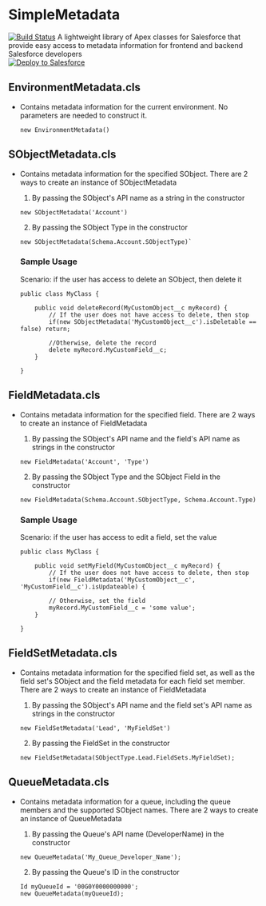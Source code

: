 # SimpleMetadata
[![Build Status](https://travis-ci.org/jongpie/SimpleMetadata.svg?branch=fieldset-metadata)](https://travis-ci.org/jongpie/SimpleMetadata)
A lightweight library of Apex classes for Salesforce that provide easy access to metadata information for frontend and backend Salesforce developers
<br />
<a href="https://githubsfdeploy.herokuapp.com" target="_blank">
  <img alt="Deploy to Salesforce"
       src="https://raw.githubusercontent.com/afawcett/githubsfdeploy/master/deploy.png">
</a>

## EnvironmentMetadata.cls
* Contains metadata information for the current environment. No parameters are needed to construct it.

    ```
    new EnvironmentMetadata()
    ```

## SObjectMetadata.cls
* Contains metadata information for the specified SObject. There are 2 ways to create an instance of SObjectMetadata

    1. By passing the SObject's API name as a string in the constructor
    ```
    new SObjectMetadata('Account')
    ```

    2. By passing the SObject Type in the constructor
    ```
    new SObjectMetadata(Schema.Account.SObjectType)`
    ```

    ### Sample Usage
    Scenario: if the user has access to delete an SObject, then delete it

    ```
    public class MyClass {

        public void deleteRecord(MyCustomObject__c myRecord) {
            // If the user does not have access to delete, then stop
            if(new SObjectMetadata('MyCustomObject__c').isDeletable == false) return;

            //Otherwise, delete the record
            delete myRecord.MyCustomField__c;
        }

    }
    ```

## FieldMetadata.cls
* Contains metadata information for the specified field. There are 2 ways to create an instance of FieldMetadata

    1. By passing the SObject's API name and the field's API name as strings in the constructor
    ```
    new FieldMetadata('Account', 'Type')
    ```

    2. By passing the SObject Type and the SObject Field in the constructor
    ```
    new FieldMetadata(Schema.Account.SObjectType, Schema.Account.Type)
    ```

    ### Sample Usage
    Scenario: if the user has access to edit a field, set the value

    ```
    public class MyClass {

        public void setMyField(MyCustomObject__c myRecord) {
            // If the user does not have access to delete, then stop
            if(new FieldMetadata('MyCustomObject__c', 'MyCustomField__c').isUpdateable) {

            // Otherwise, set the field
            myRecord.MyCustomField__c = 'some value';
        }

    }
    ```

## FieldSetMetadata.cls
* Contains metadata information for the specified field set, as well as the field set's SObject and the field metadata for each field set member. There are 2 ways to create an instance of FieldMetadata

    1. By passing the SObject's API name and the field set's API name as strings in the constructor
    ```
    new FieldSetMetadata('Lead', 'MyFieldSet')
    ```

    2. By passing the FieldSet in the constructor
    ```
    new FieldSetMetadata(SObjectType.Lead.FieldSets.MyFieldSet);
    ```

## QueueMetadata.cls
* Contains metadata information for a queue, including the queue members and the supported SObject names. There are 2 ways to create an instance of QueueMetadata

    1. By passing the Queue's API name (DeveloperName) in the constructor
    ```
    new QueueMetadata('My_Queue_Developer_Name');
    ```

    2. By passing the Queue's ID in the constructor
    ```
    Id myQueueId = '00G0Y0000000000';
    new QueueMetadata(myQueueId);
    ```